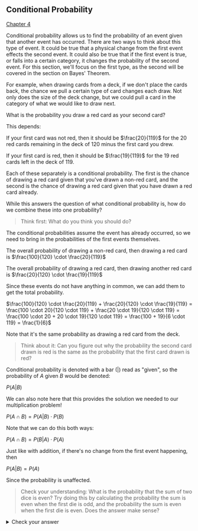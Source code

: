 ## Conditional Probability
[Chapter 4](https://math.dartmouth.edu/~prob/prob/prob.pdf#page=141)

Conditional probability allows us to find the probability of an event given that another event has occurred. There are two ways to think about this type of event. It could be true that a physical change from the first event effects the second event. It could also be true that if the first event is true, or falls into a certain category, it changes the probability of the second event. For this section, we'll focus on the first type, as the second will be covered in the section on Bayes' Theorem.

For example, when drawing cards from a deck, if we don't place the cards back, the chance we pull a certain type of card changes each draw. Not only does the size of the deck change, but we could pull a card in the category of what we would like to draw next.

What is the probability you draw a red card as your second card?

This depends:

If your first card was not red, then it should be $\frac{20}{119}$ for the 20 red cards remaining in the deck of 120 minus the first card you drew.

If your first card is red, then it should be $\frac{19}{119}$ for the 19 red cards left in the deck of 119.

Each of these separately is a conditional probability. The first is the chance of drawing a red card given that you've drawn a non-red card, and the second is the chance of drawing a red card given that you have drawn a red card already.

While this answers the question of what conditional probability is, how do we combine these into one probability?

> Think first: What do you think you should do?

The conditional probabilities assume the event has already occurred, so we need to bring in the probabilities of the first events themselves.

The overall probability of drawing a non-red card, then drawing a red card is $\frac{100}{120} \cdot \frac{20}{119}$

The overall probability of drawing a red card, then drawing another red card is $\frac{20}{120} \cdot \frac{19}{119}$

Since these events do not have anything in common, we can add them to get the total probability.

$\frac{100}{120} \cdot \frac{20}{119} + \frac{20}{120} \cdot \frac{19}{119} = \frac{100 \cdot 20}{120 \cdot 119} + \frac{20 \cdot 19}{120 \cdot 119} = \frac{100 \cdot 20 + 20 \cdot 19}{120 \cdot 119} = \frac{100 + 19}{6 \cdot 119} = \frac{1}{6}$

Note that it's the same probability as drawing a red card from the deck.

> Think about it: Can you figure out why the probability the second card drawn is red is the same as the probability that the first card drawn is red?

Conditional probability is denoted with a bar (|) read as "given", so the probability of $A$ given $B$ would be denoted:

$P(A|B)$

We can also note here that this provides the solution we needed to our multiplication problem!

$P(A \cap B) = P(A|B)\cdot P(B)$

Note that we can do this both ways:

$P(A \cap B) = P(B|A)\cdot P(A)$

Just like with addition, if there's no change from the first event happening, then

$P(A|B) = P(A)$

Since the probability is unaffected.

> Check your understanding: What is the probability that the sum of two dice is even? Try doing this by calculating the probability the sum is even when the first die is odd, and the probability the sum is even when the first die is even. Does the answer make sense?

<details><summary>Check your answer</summary>

$P(\text{Sum is even} | \text{First die odd}) = \frac{1}{2}$, since we need another odd number.

$P(\text{Sum is even} | \text{First die even}) = \frac{1}{2}$, since we need another even number.

$P(\text{Die rolls even}) = P(\text{Die rolls odd}) = \frac{1}{2}$.

So the total probability is $P(\text{Sum is even} | \text{First die odd}) \cdot P(\text{Die rolls odd}) + P(\text{Sum is even} | \text{First die even}) \cdot P(\text{Die rolls even}) = \frac{1}{2} \cdot \frac{1}{2} + \frac{1}{2} \cdot \frac{1}{2} = \frac{1}{4} + \frac{1}{4} = \frac{1}{2}$

This should make sense, as it's just 50/50 odds of rolling even or odd in the first place. The sum is no different.

</details>